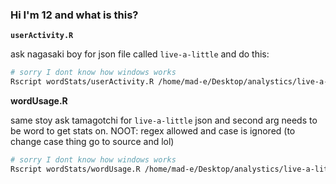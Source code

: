 ### Hi I'm 12 and what is this?
**`userActivity.R`**

ask nagasaki boy for json file called `live-a-little` and do this:

```bash
# sorry I dont know how windows works
Rscript wordStats/userActivity.R /home/mad-e/Desktop/analystics/live-a-little
```

**wordUsage.R**

same stoy ask tamagotchi for `live-a-little` json and second arg needs to be word to get stats on.
NOOT: regex allowed and case is ignored (to change case thing go to source and lol)

```bash
# sorry I dont know how windows works
Rscript wordStats/wordUsage.R /home/mad-e/Desktop/analystics/live-a-little kanker
```
